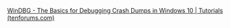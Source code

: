 [WinDBG - The Basics for Debugging Crash Dumps in Windows 10 | Tutorials (tenforums.com)](https://www.tenforums.com/tutorials/5558-windbg-basics-debugging-crash-dumps-windows-10-a.html)

